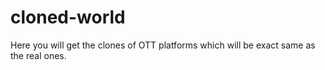 # cloned-world
Here you will get the clones of OTT platforms which will be exact same as the real ones.
